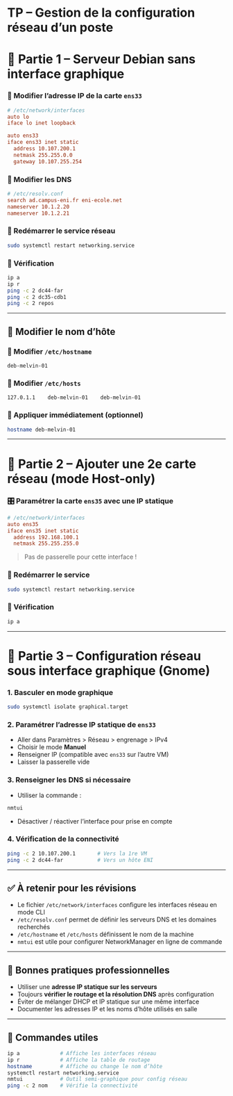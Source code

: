 # TP – Gestion de la configuration réseau d’un poste
# 🧱 Partie 1 – Serveur Debian **sans interface graphique**

### 📁 Modifier l’adresse IP de la carte `ens33`

```ini
# /etc/network/interfaces
auto lo
iface lo inet loopback

auto ens33
iface ens33 inet static
  address 10.107.200.1
  netmask 255.255.0.0
  gateway 10.107.255.254
```

### 📁 Modifier les DNS

```ini
# /etc/resolv.conf
search ad.campus-eni.fr eni-ecole.net
nameserver 10.1.2.20
nameserver 10.1.2.21
```

### 🔁 Redémarrer le service réseau

```bash
sudo systemctl restart networking.service
```

### 📶 Vérification

```bash
ip a
ip r
ping -c 2 dc44-far
ping -c 2 dc35-cdb1
ping -c 2 repos
```

---

## 🧾 Modifier le nom d’hôte

### 🧩 Modifier `/etc/hostname`

```
deb-melvin-01
```

### 🧩 Modifier `/etc/hosts`

```
127.0.1.1    deb-melvin-01    deb-melvin-01
```

### 🔧 Appliquer immédiatement (optionnel)

```bash
hostname deb-melvin-01
```

---

# 🧱 Partie 2 – Ajouter une 2e carte réseau (mode Host-only)

### 🎛️ Paramétrer la carte `ens35` avec une IP statique

```ini
# /etc/network/interfaces
auto ens35
iface ens35 inet static
  address 192.168.100.1
  netmask 255.255.255.0
```

> Pas de passerelle pour cette interface !

### 🔁 Redémarrer le service

```bash
sudo systemctl restart networking.service
```

### 📶 Vérification

```bash
ip a
```

---

# 🧱 Partie 3 – Configuration réseau sous interface graphique (Gnome)

### 1. Basculer en mode graphique

```bash
sudo systemctl isolate graphical.target
```

### 2. Paramétrer l’adresse IP statique de `ens33`

- Aller dans Paramètres > Réseau > engrenage > IPv4
- Choisir le mode **Manuel**
- Renseigner IP (compatible avec `ens33` sur l’autre VM)
- Laisser la passerelle vide

### 3. Renseigner les DNS si nécessaire

- Utiliser la commande :

```bash
nmtui
```

- Désactiver / réactiver l’interface pour prise en compte

### 4. Vérification de la connectivité

```bash
ping -c 2 10.107.200.1       # Vers la 1re VM
ping -c 2 dc44-far           # Vers un hôte ENI
```

---

## ✅ À retenir pour les révisions

- Le fichier `/etc/network/interfaces` configure les interfaces réseau en mode CLI
- `/etc/resolv.conf` permet de définir les serveurs DNS et les domaines recherchés
- `/etc/hostname` et `/etc/hosts` définissent le nom de la machine
- `nmtui` est utile pour configurer NetworkManager en ligne de commande

---

## 📌 Bonnes pratiques professionnelles

- Utiliser une **adresse IP statique sur les serveurs**
- Toujours **vérifier le routage et la résolution DNS** après configuration
- Éviter de mélanger DHCP et IP statique sur une même interface
- Documenter les adresses IP et les noms d’hôte utilisés en salle

---

## 🔗 Commandes utiles

```bash
ip a             # Affiche les interfaces réseau
ip r             # Affiche la table de routage
hostname         # Affiche ou change le nom d’hôte
systemctl restart networking.service
nmtui            # Outil semi-graphique pour config réseau
ping -c 2 nom    # Vérifie la connectivité
```


